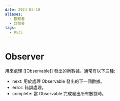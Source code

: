 ```yaml
---
date: 2024-05-10
aliases:
  - 觀察者
  - 訂閱者
tags:
  - RxJS
---
```

# Observer

用來處理 [[Observable]] 發出的新數據。通常有以下三種:

- next: 用於處理 Observable 發出的下一個數據。
- error: 錯誤處理。
- complete: 當 Observable 完成發出所有數據時。